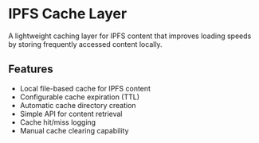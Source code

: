 # IPFS Cache Layer

A lightweight caching layer for IPFS content that improves loading speeds by storing frequently accessed content locally.

## Features

- Local file-based cache for IPFS content
- Configurable cache expiration (TTL)
- Automatic cache directory creation
- Simple API for content retrieval
- Cache hit/miss logging
- Manual cache clearing capability
